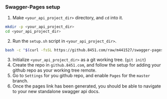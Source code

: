 
### Swagger-Pages setup

1. Make `<your_api_project_dir>` directory, and `cd` into it.

```bash
mkdir -p <your_api_project_dir>
cd <your_api_project_dir>
```

2. Run the `setup.sh` script in `<your_api_project_dir>`.

```bash
bash -c "$(curl -fsSL https://github.8451.com/raw/m441527/swagger-pages/master/setup.sh?token=AAAAO3UXBKKPyPjG2DaYnA1dedk_2hp3ks5c9rghwA%3D%3D)"
```

3. Initialize `<your_api_project_dir>` as a git working tree. (`git init`)
4. Create the repo in `github.8451.com`, and follow the setup for adding your github repo as your working tree remote.
5. Go to `Settings` for you github repo, and enable `Pages` for the `master` branch.
6. Once the pages link has been generated, you should be able to navigate to your new standalone swagger api docs.
